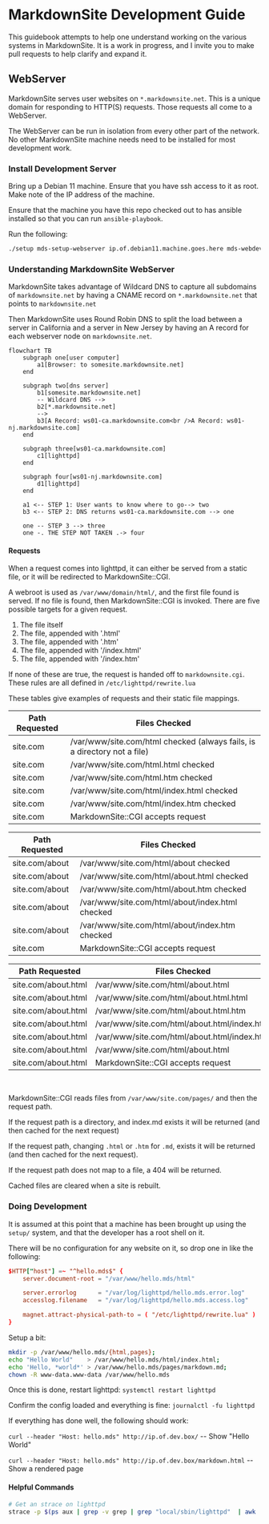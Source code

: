 # MarkdownSite Development Guide

This guidebook attempts to help one understand working on the various systems in MarkdownSite.  It is a work in progress, and I invite you to make pull requests to help clarify and expand it.

## WebServer

MarkdownSite serves user websites on `*.markdownsite.net`.  This is a unique domain for responding to HTTP(S) requests.  Those requests all come to a WebServer.

The WebServer can be run in isolation from every other part of the network. No other MarkdownSite machine needs need to be installed for most development work.

### Install Development Server

Bring up a Debian 11 machine.  Ensure that you have ssh access to it as root.  Make note of the IP address of the machine.

Ensure that the machine you have this repo checked out to has ansible installed so that you can run `ansible-playbook`.

Run the following:

```bash
./setup mds-setup-webserver ip.of.debian11.machine.goes.here mds-webdev
```

### Understanding MarkdownSite WebServer

MarkdownSite takes advantage of Wildcard DNS to capture all subdomains of `markdownsite.net` by having a CNAME record on `*.markdownsite.net` that points to `markdownsite.net`

Then MarkdownSite uses Round Robin DNS to split the load between a server in California and a server in New Jersey by having an A record for each webserver node on `markdownsite.net`.

```mermaid
flowchart TB
    subgraph one[user computer]
        a1[Browser: to somesite.markdownsite.net]
    end

    subgraph two[dns server]
        b1[somesite.markdownsite.net]
        -- Wildcard DNS -->
        b2[*.markdownsite.net]
        -->
        b3[A Record: ws01-ca.markdownsite.com<br />A Record: ws01-nj.markdownsite.com]
    end

    subgraph three[ws01-ca.markdownsite.com]
        c1[lighttpd]
    end

    subgraph four[ws01-nj.markdownsite.com]
        d1[lighttpd]
    end

    a1 <-- STEP 1: User wants to know where to go--> two
    b3 <-- STEP 2: DNS returns ws01-ca.markdownsite.com --> one

    one -- STEP 3 --> three
    one -. THE STEP NOT TAKEN .-> four
```
#### Requests

When a request comes into lighttpd, it can either be served from a static file, or it will be redirected to MarkdownSite::CGI.

A webroot is used as `/var/www/domain/html/`, and the first file found is served.  If no file is found, then MarkdownSite::CGI is invoked.  There are five possible targets for a given request.

1. The file itself
2. The file, appended with '.html'
3. The file, appended with '.htm'
4. The file, appended with '/index.html'
5. The file, appended with '/index.htm'

If none of these are true, the request is handed off to `markdownsite.cgi`.  These rules are all defined in `/etc/lighttpd/rewrite.lua`

These tables give examples of requests and their static file mappings.

| Path Requested | Files Checked                                                            |
| -------------- | ------------------------------------------------------------------------ |
| site.com       | /var/www/site.com/html checked (always fails, is a directory not a file) |
| site.com       | /var/www/site.com/html.html checked                                      |
| site.com       | /var/www/site.com/html.htm checked                                       |
| site.com       | /var/www/site.com/html/index.html checked                                |
| site.com       | /var/www/site.com/html/index.htm checked                                 |
| site.com       | MarkdownSite::CGI accepts request                                        |


| Path Requested | Files Checked                                    |
| -------------- | ------------------------------------------------ |
| site.com/about | /var/www/site.com/html/about checked             |
| site.com/about | /var/www/site.com/html/about.html checked        |
| site.com/about | /var/www/site.com/html/about.htm checked         |
| site.com/about | /var/www/site.com/html/about/index.html checked  |
| site.com/about | /var/www/site.com/html/about/index.htm checked   |
| site.com       | MarkdownSite::CGI accepts request                |


| Path Requested      | Files Checked                                |
| ------------------- | -------------------------------------------- |
| site.com/about.html | /var/www/site.com/html/about.html            |
| site.com/about.html | /var/www/site.com/html/about.html.html       |
| site.com/about.html | /var/www/site.com/html/about.html.htm        |
| site.com/about.html | /var/www/site.com/html/about.html/index.html |
| site.com/about.html | /var/www/site.com/html/about.html/index.htm  |
| site.com/about.html | /var/www/site.com/html/about.html            |
| site.com/about.html | MarkdownSite::CGI accepts request            |


<br />

MarkdownSite::CGI reads files from `/var/www/site.com/pages/` and then the request path.

If the request path is a directory, and index.md exists it will be returned (and then cached for the next request)

If the request path, changing `.html` or `.htm` for `.md`, exists it will be returned (and then cached for the next request).

If the request path does not map to a file, a 404 will be returned.

Cached files are cleared when a site is rebuilt.

### Doing Development

It is assumed at this point that a machine has been brought up using the `setup/` system, and that the developer has a root shell on it.

There will be no configuration for any website on it, so drop one in like the following:

```conf
$HTTP["host"] =~ "^hello.mds$" {
    server.document-root = "/var/www/hello.mds/html"

    server.errorlog      = "/var/log/lighttpd/hello.mds.error.log"
    accesslog.filename   = "/var/log/lighttpd/hello.mds.access.log"

    magnet.attract-physical-path-to = ( "/etc/lighttpd/rewrite.lua" )
}
```

Setup a bit:

```bash
mkdir -p /var/www/hello.mds/{html,pages}; 
echo "Hello World"    > /var/www/hello.mds/html/index.html; 
echo 'Hello, *world*' > /var/www/hello.mds/pages/markdown.md; 
chown -R www-data.www-data /var/www/hello.mds
```

Once this is done, restart lighttpd: `systemctl restart lighttpd`

Confirm the config loaded and everything is fine: `journalctl -fu lighttpd`

If everything has done well, the following should work:

`curl --header "Host: hello.mds" http://ip.of.dev.box/` -- Show "Hello World"

`curl --header "Host: hello.mds" http://ip.of.dev.box/markdown.html` -- Show a rendered page

#### Helpful Commands

```bash
# Get an strace on lighttpd
strace -p $(ps aux | grep -v grep | grep "local/sbin/lighttpd"  | awk '{print $2}')
```


